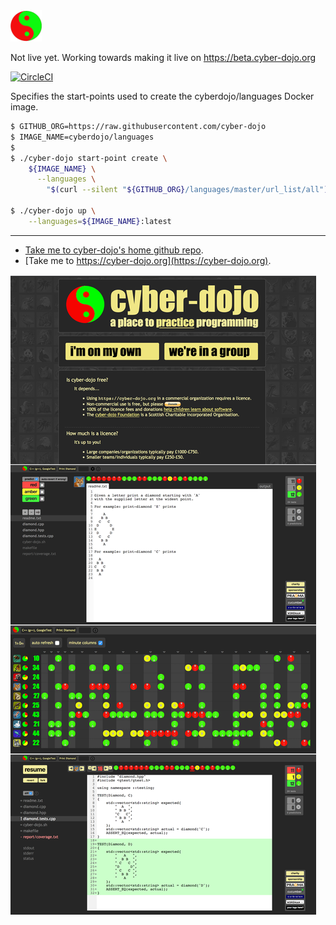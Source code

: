 
<img src="https://raw.githubusercontent.com/cyber-dojo/nginx/master/images/home_page_logo.png" alt="cyber-dojo yin/yang logo" width="50px" height="50px"/>

Not live yet. Working towards making it live on https://beta.cyber-dojo.org

[![CircleCI](https://circleci.com/gh/cyber-dojo/languages.svg?style=svg)](https://circleci.com/gh/cyber-dojo/languages)

Specifies the start-points used to create the cyberdojo/languages Docker image.

```bash
$ GITHUB_ORG=https://raw.githubusercontent.com/cyber-dojo
$ IMAGE_NAME=cyberdojo/languages
$
$ ./cyber-dojo start-point create \
    ${IMAGE_NAME} \
      --languages \
        "$(curl --silent "${GITHUB_ORG}/languages/master/url_list/all")"

$ ./cyber-dojo up \
    --languages=${IMAGE_NAME}:latest
```

- - - -

* [Take me to cyber-dojo's home github repo](https://github.com/cyber-dojo/cyber-dojo).
* [Take me to https://cyber-dojo.org](https://cyber-dojo.org).

![cyber-dojo.org home page](https://github.com/cyber-dojo/cyber-dojo/blob/master/shared/home_page_snapshot.png)
